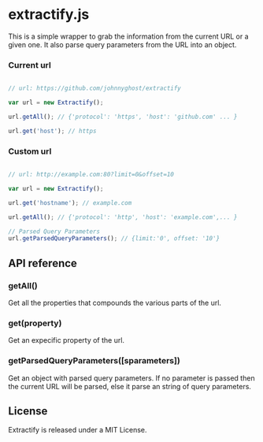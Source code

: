# extractify.js

This is a simple wrapper to grab the information from the current URL or a given one.
It also parse query parameters from the URL into an object.

### Current url
```javascript

// url: https://github.com/johnnyghost/extractify

var url = new Extractify();

url.getAll(); // {'protocol': 'https', 'host': 'github.com' ... }

url.get('host'); // https

```

### Custom url
```javascript

// url: http://example.com:80?limit=0&offset=10

var url = new Extractify();

url.get('hostname'); // example.com

url.getAll(); // {'protocol': 'http', 'host': 'example.com',... }

// Parsed Query Parameters
url.getParsedQueryParameters(); // {limit:'0', offset: '10'}

```


## API reference

### getAll()
Get all the properties that compounds the various parts of the url.

### get(property)
Get an expecific property of the url.

### getParsedQueryParameters([sparameters])
Get an object with parsed query parameters.
If no parameter is passed then the current URL will be parsed,
else it parse an string of query parameters.

## License

Extractify is released under a MIT License.
